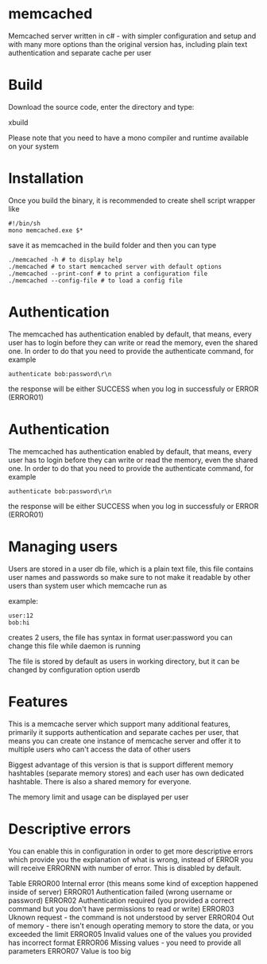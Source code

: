 memcached
=========

Memcached server written in c# - with simpler configuration and setup and with many more options than the original version has, including plain text authentication and separate cache per user

Build
=====

Download the source code, enter the directory and type:

 xbuild

Please note that you need to have a mono compiler and runtime available on your system

Installation
============

Once you build the binary, it is recommended to create shell script wrapper like

    #!/bin/sh
    mono memcached.exe $*

save it as memcached in the build folder and then you can type

    ./memcached -h # to display help
    ./memcached # to start memcached server with default options
    ./memcached --print-conf # to print a configuration file
    ./memcached --config-file # to load a config file

Authentication
==============

The memcached has authentication enabled by default, that means, every user has to login before they can write or read the memory, even the shared one. In order to do that you need to provide the authenticate command, for example

    authenticate bob:password\r\n

the response will be either SUCCESS when you log in successfuly or ERROR (ERROR01)

Authentication
==============

The memcached has authentication enabled by default, that means, every user has to login before they can write or read the memory, even the shared one. In order to do that you need to provide the authenticate command, for example

    authenticate bob:password\r\n

the response will be either SUCCESS when you log in successfuly or ERROR (ERROR01)

Managing users
==============

Users are stored in a user db file, which is a plain text file, this file contains user names and passwords so make sure to not make it readable by other users than system user which memcache run as

example:

    user:12
    bob:hi

creates 2 users, the file has syntax in format user:password you can change this file while daemon is running

The file is stored by default as users in working directory, but it can be changed by configuration option userdb

Features
========

This is a memcache server which support many additional features, primarily it supports authentication and separate caches per user, that means you can create one instance of memcache server and offer it to multiple users who can't access the data of other users

Biggest advantage of this version is that is support different memory hashtables (separate memory stores) and each user has own dedicated hashtable. There is also a shared memory for everyone.

The memory limit and usage can be displayed per user

Descriptive errors
==================
You can enable this in configuration in order to get more descriptive errors which provide you the explanation of what is wrong, instead of ERROR you will receive ERRORNN with number of error. This is disabled by default.

Table
    ERROR00 Internal error (this means some kind of exception happened inside of server)
    ERROR01 Authentication failed (wrong username or password)
    ERROR02 Authentication required (you provided a correct command but you don't have permissions to read or write)
    ERROR03 Uknown request - the command is not understood by server
    ERROR04 Out of memory - there isn't enough operating memory to store the data, or you exceeded the limit
    ERROR05 Invalid values one of the values you provided has incorrect format
    ERROR06 Missing values - you need to provide all parameters
    ERROR07 Value is too big
